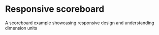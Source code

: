 # Responsive scoreboard
A scoreboard example showcasing responsive design and understanding dimension units
